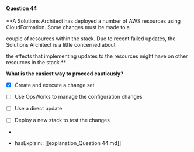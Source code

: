 #### Question  44


**A Solutions Architect has deployed a number of AWS resources using CloudFormation. Some changes must be made to a

couple of resources within the stack. Due to recent failed updates, the Solutions Architect is a little concerned about

the effects that implementing updates to the resources might have on other resources in the stack.**


**What is the easiest way to proceed cautiously?**


- [x] Create and execute a change set


- [ ] Use OpsWorks to manage the configuration changes


- [ ] Use a direct update


- [ ] Deploy a new stack to test the changes


*

- hasExplain:: [[explanation_Question  44.md]]